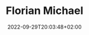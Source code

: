 ---
title: "Florian Michael"
date: 2022-09-29T20:03:48+02:00
draft: false
position: "Master student"
image: ""
googlescholar: ""
github: ""
arXiv: ""
---